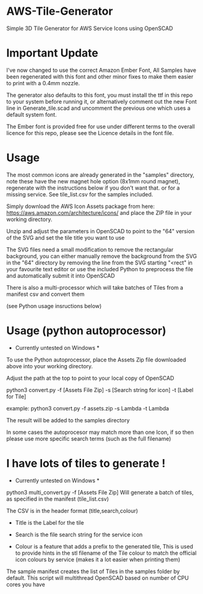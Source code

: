 # AWS-Tile-Generator
Simple 3D Tile Generator for AWS Service Icons using OpenSCAD


# Important Update

I've now changed to use the correct Amazon Ember Font, All Samples have been regenerated with this font and other minor fixes to make them easier to print with a 0.4mm nozzle.

The generator also defaults to this font, you must install the ttf in this repo to your system before running it, or alternatively comment out the new Font line in Generate_tile.scad and uncomment the previous one which uses a default system font.

The Ember font is provided free for use under different terms to the overall licence for this repo, please see the Licence details in the font file.

# Usage

The most common icons are already generated in the "samples" directory, note these have the new magnet hole option (8x1mm round magnet), regenerate with the instructions below if you don't want that. or for a missing service. See tile_list.csv for the samples included.

Simply download the AWS Icon Assets package from here:
https://aws.amazon.com/architecture/icons/ and place the ZIP file in your working directory.

Unzip and adjust the parameters in OpenSCAD to point to the "64" version of the SVG and set the tile title you want to use

The SVG files need a small modification to remove the rectangular background, you can either manually remove the background from the SVG in the "64" directory by removing the line from the SVG starting "<rect" in your favourite text editor or use the included Python to preprocess the file and automatically submit it into OpenSCAD

There is also a multi-processor which will take batches of Tiles from a manifest csv and convert them

(see Python usage insructions below)



# Usage (python autoprocessor)

* Currently untested on Windows *

To use the Python autoprocessor, place the Assets Zip file downloaded above into your working directory.

Adjust the path at the top to point to your local copy of OpenSCAD

python3 convert.py -f [Assets File Zip] -s [Search string for icon] -t [Label for Tile]

example:
python3 convert.py -f assets.zip -s Lambda -t Lambda

The result will be added to the samples directory

In some cases the autoprocesor may match more than one Icon, if so then please use more specific search terms (such as the full filename)


# I have lots of tiles to generate !

* Currently untested on Windows *

python3 multi_convert.py -f [Assets File Zip] 
Will generate a batch of tiles, as specified in the manifest (tile_list.csv)

The CSV is in the header format  (title,search,colour)

* Title is the Label for the tile

* Search is the file search string for the service icon

* Colour is a feature that adds a prefix to the generated tile, This is used to provide hints in the stl filename of the Tile colour to match the official icon colours by service (makes it a lot easier when printing them)

The sample manifest creates the list of Tiles in the samples folder by default.
This script will multithread OpenSCAD based on number of CPU cores you have
